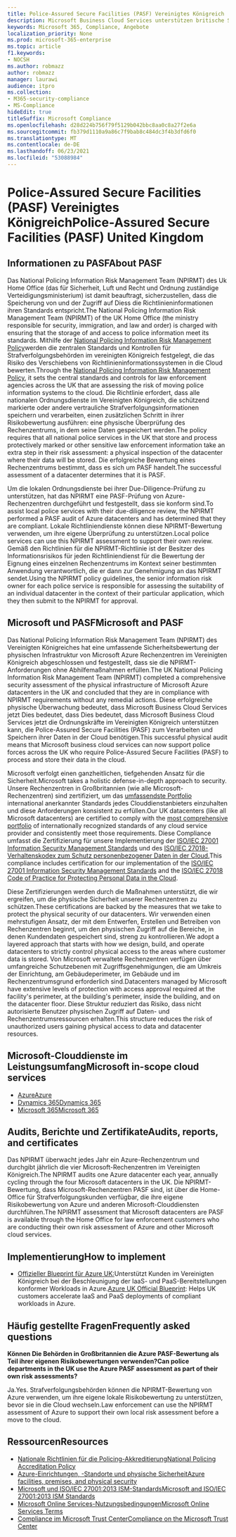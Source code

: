 ```yaml
---
title: Police-Assured Secure Facilities (PASF) Vereinigtes Königreich
description: Microsoft Business Cloud Services unterstützen britische Strafverfolgungsbehörden, die Police-Assured Secure Facilities zum Verarbeiten und Speichern ihrer Daten in der Cloud benötigen.
keywords: Microsoft 365, Compliance, Angebote
localization_priority: None
ms.prod: microsoft-365-enterprise
ms.topic: article
f1.keywords:
- NOCSH
ms.author: robmazz
author: robmazz
manager: laurawi
audience: itpro
ms.collection:
- M365-security-compliance
- MS-Compliance
hideEdit: true
titleSuffix: Microsoft Compliance
ms.openlocfilehash: d28d224b756f79f5129b042bbc8aa0c8a27f2e6a
ms.sourcegitcommit: fb379d1110a9a86c7f9bab8c484dc3f4b3dfd6f0
ms.translationtype: MT
ms.contentlocale: de-DE
ms.lasthandoff: 06/23/2021
ms.locfileid: "53088984"
---
```

# <a name="police-assured-secure-facilities-pasf-united-kingdom"></a><span data-ttu-id="cb01b-104">Police-Assured Secure Facilities (PASF) Vereinigtes Königreich</span><span class="sxs-lookup"><span data-stu-id="cb01b-104">Police-Assured Secure Facilities (PASF) United Kingdom</span></span>

## <a name="about-pasf"></a><span data-ttu-id="cb01b-105">Informationen zu PASF</span><span class="sxs-lookup"><span data-stu-id="cb01b-105">About PASF</span></span>

<span data-ttu-id="cb01b-106">Das National Policing Information Risk Management Team (NPIRMT) des Uk Home Office (das für Sicherheit, Luft und Recht und Ordnung zuständige Verteidigungsministerium) ist damit beauftragt, sicherzustellen, dass die Speicherung von und der Zugriff auf Diess die Richtlinieninformationen ihren Standards entspricht.</span><span class="sxs-lookup"><span data-stu-id="cb01b-106">The National Policing Information Risk Management Team (NPIRMT) of the UK Home Office (the ministry responsible for security, immigration, and law and order) is charged with ensuring that the storage of and access to police information meet its standards.</span></span> <span data-ttu-id="cb01b-107">Mithilfe der [National Policing Information Risk Management Policy](http://library.college.police.uk/docs/APP-National-Policing-Information-Risk-Management-Policy.pdf)werden die zentralen Standards und Kontrollen für Strafverfolgungsbehörden im vereinigten Königreich festgelegt, die das Risiko des Verschiebens von Richtlinieninformationssystemen in die Cloud bewerten.</span><span class="sxs-lookup"><span data-stu-id="cb01b-107">Through the [National Policing Information Risk Management Policy](http://library.college.police.uk/docs/APP-National-Policing-Information-Risk-Management-Policy.pdf), it sets the central standards and controls for law enforcement agencies across the UK that are assessing the risk of moving police information systems to the cloud.</span></span> <span data-ttu-id="cb01b-108">Die Richtlinie erfordert, dass alle nationalen Ordnungsdienste im Vereinigten Königreich, die schützend markierte oder andere vertrauliche Strafverfolgungsinformationen speichern und verarbeiten, einen zusätzlichen Schritt in ihrer Risikobewertung ausführen: eine physische Überprüfung des Rechenzentrums, in dem seine Daten gespeichert werden.</span><span class="sxs-lookup"><span data-stu-id="cb01b-108">The policy requires that all national police services in the UK that store and process protectively marked or other sensitive law enforcement information take an extra step in their risk assessment: a physical inspection of the datacenter where their data will be stored.</span></span> <span data-ttu-id="cb01b-109">Die erfolgreiche Bewertung eines Rechenzentrums bestimmt, dass es sich um PASF handelt.</span><span class="sxs-lookup"><span data-stu-id="cb01b-109">The successful assessment of a datacenter determines that it is PASF.</span></span>

<span data-ttu-id="cb01b-110">Um die lokalen Ordnungsdienste bei ihrer Due-Diligence-Prüfung zu unterstützen, hat das NPIRMT eine PASF-Prüfung von Azure-Rechenzentren durchgeführt und festgestellt, dass sie konform sind.</span><span class="sxs-lookup"><span data-stu-id="cb01b-110">To assist local police services with their due-diligence review, the NPIRMT performed a PASF audit of Azure datacenters and has determined that they are compliant.</span></span> <span data-ttu-id="cb01b-111">Lokale Richtliniendienste können diese NPIRMT-Bewertung verwenden, um ihre eigene Überprüfung zu unterstützen.</span><span class="sxs-lookup"><span data-stu-id="cb01b-111">Local police services can use this NPIRMT assessment to support their own review.</span></span> <span data-ttu-id="cb01b-112">Gemäß den Richtlinien für die NPIRMT-Richtlinie ist der Besitzer des Informationsrisikos für jeden Richtliniendienst für die Bewertung der Eignung eines einzelnen Rechenzentrums im Kontext seiner bestimmten Anwendung verantwortlich, die er dann zur Genehmigung an das NPIRMT sendet.</span><span class="sxs-lookup"><span data-stu-id="cb01b-112">Using the NPIRMT policy guidelines, the senior information risk owner for each police service is responsible for assessing the suitability of an individual datacenter in the context of their particular application, which they then submit to the NPIRMT for approval.</span></span>

## <a name="microsoft-and-pasf"></a><span data-ttu-id="cb01b-113">Microsoft und PASF</span><span class="sxs-lookup"><span data-stu-id="cb01b-113">Microsoft and PASF</span></span>

<span data-ttu-id="cb01b-114">Das National Policing Information Risk Management Team (NPIRMT) des Vereinigten Königreiches hat eine umfassende Sicherheitsbewertung der physischen Infrastruktur von Microsoft Azure Rechenzentren im Vereinigten Königreich abgeschlossen und festgestellt, dass sie die NPIRMT-Anforderungen ohne Abhilfemaßnahmen erfüllen.</span><span class="sxs-lookup"><span data-stu-id="cb01b-114">The UK National Policing Information Risk Management Team (NPIRMT) completed a comprehensive security assessment of the physical infrastructure of Microsoft Azure datacenters in the UK and concluded that they are in compliance with NPIRMT requirements without any remedial actions.</span></span> <span data-ttu-id="cb01b-115">Diese erfolgreiche physische Überwachung bedeutet, dass Microsoft Business Cloud Services jetzt Dies bedeutet, dass Dies bedeutet, dass Microsoft Business Cloud Services jetzt die Ordnungskräfte im Vereinigten Königreich unterstützen kann, die Police-Assured Secure Facilities (PASF) zum Verarbeiten und Speichern ihrer Daten in der Cloud benötigen.</span><span class="sxs-lookup"><span data-stu-id="cb01b-115">This successful physical audit means that Microsoft business cloud services can now support police forces across the UK who require Police-Assured Secure Facilities (PASF) to process and store their data in the cloud.</span></span>

<span data-ttu-id="cb01b-116">Microsoft verfolgt einen ganzheitlichen, tiefgehenden Ansatz für die Sicherheit.</span><span class="sxs-lookup"><span data-stu-id="cb01b-116">Microsoft takes a holistic defense-in-depth approach to security.</span></span> <span data-ttu-id="cb01b-117">Unsere Rechenzentren in Großbritannien (wie alle Microsoft-Rechenzentren) sind zertifiziert, um das [umfassendste Portfolio](https://azure.microsoft.com/overview/trusted-cloud/) international anerkannter Standards jedes Clouddienstanbieters einzuhalten und diese Anforderungen konsistent zu erfüllen.</span><span class="sxs-lookup"><span data-stu-id="cb01b-117">Our UK datacenters (like all Microsoft datacenters) are certified to comply with the [most comprehensive portfolio](https://azure.microsoft.com/overview/trusted-cloud/) of internationally recognized standards of any cloud service provider and consistently meet those requirements.</span></span> <span data-ttu-id="cb01b-118">Diese Compliance umfasst die Zertifizierung für unsere Implementierung der [ISO/IEC 27001 Information Security Management Standards](offering-iso-27001.md) und des [ISO/IEC 27018-Verhaltenskodex zum Schutz personenbezogener Daten in der Cloud.](offering-iso-27018.md)</span><span class="sxs-lookup"><span data-stu-id="cb01b-118">This compliance includes certification for our implementation of the [ISO/IEC 27001 Information Security Management Standards](offering-iso-27001.md) and the [ISO/IEC 27018 Code of Practice for Protecting Personal Data in the Cloud](offering-iso-27018.md).</span></span>

<span data-ttu-id="cb01b-119">Diese Zertifizierungen werden durch die Maßnahmen unterstützt, die wir ergreifen, um die physische Sicherheit unserer Rechenzentren zu schützen.</span><span class="sxs-lookup"><span data-stu-id="cb01b-119">These certifications are backed by the measures that we take to protect the physical security of our datacenters.</span></span> <span data-ttu-id="cb01b-120">Wir verwenden einen mehrstufigen Ansatz, der mit dem Entwerfen, Erstellen und Betreiben von Rechenzentren beginnt, um den physischen Zugriff auf die Bereiche, in denen Kundendaten gespeichert sind, streng zu kontrollieren.</span><span class="sxs-lookup"><span data-stu-id="cb01b-120">We adopt a layered approach that starts with how we design, build, and operate datacenters to strictly control physical access to the areas where customer data is stored.</span></span> <span data-ttu-id="cb01b-121">Von Microsoft verwaltete Rechenzentren verfügen über umfangreiche Schutzebenen mit Zugriffsgenehmigungen, die am Umkreis der Einrichtung, am Gebäudeperimeter, im Gebäude und im Rechenzentrumsgrund erforderlich sind.</span><span class="sxs-lookup"><span data-stu-id="cb01b-121">Datacenters managed by Microsoft have extensive levels of protection with access approval required at the facility's perimeter, at the building's perimeter, inside the building, and on the datacenter floor.</span></span> <span data-ttu-id="cb01b-122">Diese Struktur reduziert das Risiko, dass nicht autorisierte Benutzer physischen Zugriff auf Daten- und Rechenzentrumsressourcen erhalten.</span><span class="sxs-lookup"><span data-stu-id="cb01b-122">This structure reduces the risk of unauthorized users gaining physical access to data and datacenter resources.</span></span>

## <a name="microsoft-in-scope-cloud-services"></a><span data-ttu-id="cb01b-123">Microsoft-Clouddienste im Leistungsumfang</span><span class="sxs-lookup"><span data-stu-id="cb01b-123">Microsoft in-scope cloud services</span></span>

- [<span data-ttu-id="cb01b-124">Azure</span><span class="sxs-lookup"><span data-stu-id="cb01b-124">Azure</span></span>](https://gallery.technet.microsoft.com/Overview-of-Azure-c1be3942)
- [<span data-ttu-id="cb01b-125">Dynamics 365</span><span class="sxs-lookup"><span data-stu-id="cb01b-125">Dynamics 365</span></span>](https://download.microsoft.com/download/E/1/9/E1977163-7A86-4812-AC18-C03ADC958AAF/Microsoft_Dynamics_365_Cloud_Service_Compliance_Datasheet.pdf)
- [<span data-ttu-id="cb01b-126">Microsoft 365</span><span class="sxs-lookup"><span data-stu-id="cb01b-126">Microsoft 365</span></span>](https://servicetrust.microsoft.com/ViewPage/TrustDocuments?command=Download&downloadType=Document&downloadId=9f756cce-b15d-45a9-94d7-6a583dee4401&docTab=6d000410-c9e9-11e7-9a91-892aae8839ad_Compliance_Guides)

## <a name="audits-reports-and-certificates"></a><span data-ttu-id="cb01b-127">Audits, Berichte und Zertifikate</span><span class="sxs-lookup"><span data-stu-id="cb01b-127">Audits, reports, and certificates</span></span>

<span data-ttu-id="cb01b-128">Das NPIRMT überwacht jedes Jahr ein Azure-Rechenzentrum und durchgibt jährlich die vier Microsoft-Rechenzentren im Vereinigten Königreich.</span><span class="sxs-lookup"><span data-stu-id="cb01b-128">The NPIRMT audits one Azure datacenter each year, annually cycling through the four Microsoft datacenters in the UK.</span></span> <span data-ttu-id="cb01b-129">Die NPIRMT-Bewertung, dass Microsoft-Rechenzentren PASF sind, ist über die Home-Office für Strafverfolgungskunden verfügbar, die ihre eigene Risikobewertung von Azure und anderen Microsoft-Clouddiensten durchführen.</span><span class="sxs-lookup"><span data-stu-id="cb01b-129">The NPIRMT assessment that Microsoft datacenters are PASF is available through the Home Office for law enforcement customers who are conducting their own risk assessment of Azure and other Microsoft cloud services.</span></span>

## <a name="how-to-implement"></a><span data-ttu-id="cb01b-130">Implementierung</span><span class="sxs-lookup"><span data-stu-id="cb01b-130">How to implement</span></span>

- <span data-ttu-id="cb01b-131">[Offizieller Blueprint für Azure UK:](/azure/governance/blueprints/samples/ukofficial-uknhs)Unterstützt Kunden im Vereinigten Königreich bei der Beschleunigung der IaaS- und PaaS-Bereitstellungen konformer Workloads in Azure.</span><span class="sxs-lookup"><span data-stu-id="cb01b-131">[Azure UK Official Blueprint](/azure/governance/blueprints/samples/ukofficial-uknhs): Helps UK customers accelerate IaaS and PaaS deployments of compliant workloads in Azure.</span></span>

## <a name="frequently-asked-questions"></a><span data-ttu-id="cb01b-132">Häufig gestellte Fragen</span><span class="sxs-lookup"><span data-stu-id="cb01b-132">Frequently asked questions</span></span>

<span data-ttu-id="cb01b-133">**Können Die Behörden in Großbritannien die Azure PASF-Bewertung als Teil ihrer eigenen Risikobewertungen verwenden?**</span><span class="sxs-lookup"><span data-stu-id="cb01b-133">**Can police departments in the UK use the Azure PASF assessment as part of their own risk assessments?**</span></span>

<span data-ttu-id="cb01b-134">Ja.</span><span class="sxs-lookup"><span data-stu-id="cb01b-134">Yes.</span></span> <span data-ttu-id="cb01b-135">Strafverfolgungsbehörden können die NPIRMT-Bewertung von Azure verwenden, um ihre eigene lokale Risikobewertung zu unterstützen, bevor sie in die Cloud wechseln.</span><span class="sxs-lookup"><span data-stu-id="cb01b-135">Law enforcement can use the NPIRMT assessment of Azure to support their own local risk assessment before a move to the cloud.</span></span>

## <a name="resources"></a><span data-ttu-id="cb01b-136">Ressourcen</span><span class="sxs-lookup"><span data-stu-id="cb01b-136">Resources</span></span>

- [<span data-ttu-id="cb01b-137">Nationale Richtlinien für die Policing-Akkreditierung</span><span class="sxs-lookup"><span data-stu-id="cb01b-137">National Policing Accreditation Policy</span></span>](http://library.college.police.uk/docs/APP-National-Policing-Accreditation-Policy-2013.pdf)
- [<span data-ttu-id="cb01b-138">Azure-Einrichtungen, -Standorte und physische Sicherheit</span><span class="sxs-lookup"><span data-stu-id="cb01b-138">Azure facilities, premises, and physical security</span></span>](https://azure.microsoft.com/blog/azure-layered-approach-to-physical-security/)
- [<span data-ttu-id="cb01b-139">Microsoft und ISO/IEC 27001:2013 ISM-Standards</span><span class="sxs-lookup"><span data-stu-id="cb01b-139">Microsoft and ISO/IEC 27001:2013 ISM Standards</span></span>](offering-iso-27001.md)
- [<span data-ttu-id="cb01b-140">Microsoft Online Services-Nutzungsbedingungen</span><span class="sxs-lookup"><span data-stu-id="cb01b-140">Microsoft Online Services Terms</span></span>](https://www.microsoftvolumelicensing.com/DocumentSearch.aspx?Mode=3&DocumentTypeId=31)
- [<span data-ttu-id="cb01b-141">Compliance im Microsoft Trust Center</span><span class="sxs-lookup"><span data-stu-id="cb01b-141">Compliance on the Microsoft Trust Center</span></span>](https://www.microsoft.com/trust-center/compliance/compliance-overview)
